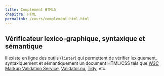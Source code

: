 ```yaml
---
title: Complément HTML5
chapitre: HTML
permalink: /cours/complement-html.html
---
```


## Vérificateur lexico-graphique, syntaxique et sémantique

Il existe en ligne des outils (`linter`) qui permettent de vérifier
lexiquement, syntaxiquement et sémantiquement un document HTML/CSS tels que
[W3C Markup Validation Service](https://validator.w3.org/),
[Validator.nu](https://validator.nu/), [Tidy](http://www.html-tidy.org/), etc.
